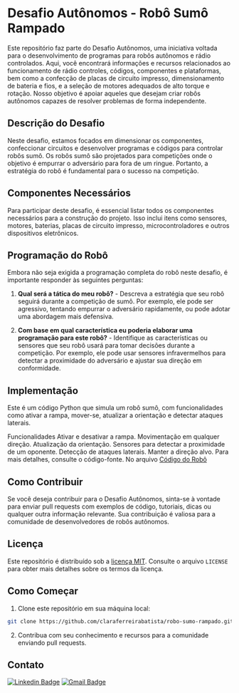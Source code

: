 # Desafio Autônomos - Robô Sumô Rampado

Este repositório faz parte do Desafio Autônomos, uma iniciativa voltada para o desenvolvimento de programas para robôs autônomos e rádio controlados. Aqui, você encontrará informações e recursos relacionados ao funcionamento de rádio controles, códigos, componentes e plataformas, bem como a confecção de placas de circuito impresso, dimensionamento de bateria e fios, e a seleção de motores adequados de alto torque e rotação. Nosso objetivo é apoiar aqueles que desejam criar robôs autônomos capazes de resolver problemas de forma independente.

## Descrição do Desafio

Neste desafio, estamos focados em dimensionar os componentes, confeccionar circuitos e desenvolver programas e códigos para controlar robôs sumô. Os robôs sumô são projetados para competições onde o objetivo é empurrar o adversário para fora de um ringue. Portanto, a estratégia do robô é fundamental para o sucesso na competição.

## Componentes Necessários

Para participar deste desafio, é essencial listar todos os componentes necessários para a construção do projeto. Isso inclui itens como sensores, motores, baterias, placas de circuito impresso, microcontroladores e outros dispositivos eletrônicos.

## Programação do Robô

Embora não seja exigida a programação completa do robô neste desafio, é importante responder às seguintes perguntas:

1. **Qual será a tática do meu robô?** - Descreva a estratégia que seu robô seguirá durante a competição de sumô. Por exemplo, ele pode ser agressivo, tentando empurrar o adversário rapidamente, ou pode adotar uma abordagem mais defensiva.

2. **Com base em qual característica eu poderia elaborar uma programação para este robô?** - Identifique as características ou sensores que seu robô usará para tomar decisões durante a competição. Por exemplo, ele pode usar sensores infravermelhos para detectar a proximidade do adversário e ajustar sua direção em conformidade.

## Implementação

Este é um código Python que simula um robô sumô, com funcionalidades como ativar a rampa, mover-se, atualizar a orientação e detectar ataques laterais.

Funcionalidades
Ativar e desativar a rampa.
Movimentação em qualquer direção.
Atualização da orientação.
Sensores para detectar a proximidade de um oponente.
Detecção de ataques laterais.
Manter a direção alvo.
Para mais detalhes, consulte o código-fonte. No arquivo [Código do Robô](code.ipynb)


## Como Contribuir

Se você deseja contribuir para o Desafio Autônomos, sinta-se à vontade para enviar pull requests com exemplos de código, tutoriais, dicas ou qualquer outra informação relevante. Sua contribuição é valiosa para a comunidade de desenvolvedores de robôs autônomos.

## Licença

Este repositório é distribuído sob a [licença MIT](LICENSE). Consulte o arquivo `LICENSE` para obter mais detalhes sobre os termos da licença.

## Como Começar

1. Clone este repositório em sua máquina local:

```bash
git clone https://github.com/claraferreirabatista/robo-sumo-rampado.git
```
2. Contribua com seu conhecimento e recursos para a comunidade enviando pull requests.

## Contato

[![Linkedin Badge](https://img.shields.io/badge/-Clara%20Ferreira-ff512f?style=flat-square&logo=Linkedin&logoColor=white&color=blue&link=https://www.linkedin.com/in/clara-ferreira-batista/)](https://www.linkedin.com/in/clara-ferreira-batista/) 
[![Gmail Badge](https://img.shields.io/badge/-Email-ff512f?style=flat-square&logo=Gmail&logoColor=red&color=white&link=mailto:clarabatista@alunos.utfpr.edu.br)](mailto:clarabatista@alunos.utfpr.edu.br)